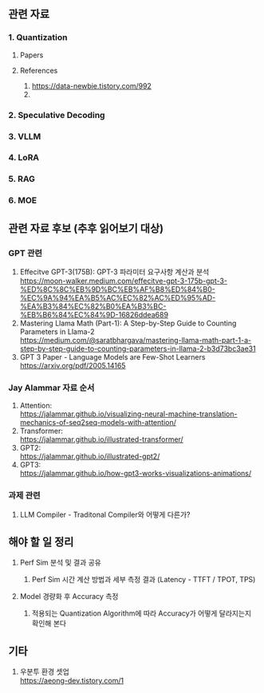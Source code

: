 ## 관련 자료

### 1. Quantization
1. Papers

2. References
   1. https://data-newbie.tistory.com/992
   2. 


### 2. Speculative Decoding

### 3. VLLM

### 4. LoRA


### 5. RAG


### 6. MOE


## 관련 자료 후보 (추후 읽어보기 대상)

### GPT 관련
1. Effecitve GPT-3(175B): GPT-3 파라미터 요구사항 계산과 분석 <br> https://moon-walker.medium.com/effecitve-gpt-3-175b-gpt-3-%ED%8C%8C%EB%9D%BC%EB%AF%B8%ED%84%B0-%EC%9A%94%EA%B5%AC%EC%82%AC%ED%95%AD-%EA%B3%84%EC%82%B0%EA%B3%BC-%EB%B6%84%EC%84%9D-16826ddea689
2. Mastering Llama Math (Part-1): A Step-by-Step Guide to Counting Parameters in Llama-2 <br> https://medium.com/@saratbhargava/mastering-llama-math-part-1-a-step-by-step-guide-to-counting-parameters-in-llama-2-b3d73bc3ae31
3. GPT 3 Paper - Language Models are Few-Shot Learners <br> https://arxiv.org/pdf/2005.14165

### Jay Alammar 자료 순서
1. Attention: <br>https://jalammar.github.io/visualizing-neural-machine-translation-mechanics-of-seq2seq-models-with-attention/
2. Transformer: <br>https://jalammar.github.io/illustrated-transformer/
3. GPT2: <br>https://jalammar.github.io/illustrated-gpt2/
4. GPT3: <br>https://jalammar.github.io/how-gpt3-works-visualizations-animations/


### 과제 관련
1. LLM Compiler - Traditonal Compiler와 어떻게 다른가?



## 해야 할 일 정리
1. Perf Sim 분석 및 결과 공유
   1. Perf Sim 시간 계산 방법과 세부 측정 결과 (Latency - TTFT / TPOT, TPS)

1. Model 경량화 후 Accuracy 측정
   1. 적용되는 Quantization Algorithm에 따라 Accuracy가 어떻게 달라지는지 확인해 본다
  
## 기타
1. 우분투 환경 셋업 <br> https://aeong-dev.tistory.com/1
